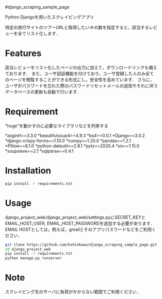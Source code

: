 #django_scraping_sample_page

Python Djangoを用いたスクレイピングアプリ
 
特定の旅行サイトのツアーURLと取得したい☆の数を指定すると，該当するレビューを全てリスト化します．
 
# Features
 
該当レビューをリスト化したページの出力に加えて，ダウンロードリンクも備えております．
また，ユーザ認証機能を付けており，ユーザ登録した人のみ全てのページを閲覧することができる形式にし，安全性を高めています．
さらに，ユーザがパスワードを忘れた際のパスワードリセットメールの送信やそれに伴うデータベースの更新も自動で行います．
 
# Requirement
 
"hoge"を動かすのに必要なライブラリなどを列挙する
 
*asgiref==3.3.0
*beautifulsoup4==4.9.3
*bs4==0.0.1
*Django==3.0.2
*django-crispy-forms==1.10.0
*numpy==1.20.0
*pandas==1.2.1
*Pillow==8.1.0
*python-dateutil==2.8.1
*pytz==2020.4
*six==1.15.0
*soupsieve==2.1
*sqlparse==0.4.1

# Installation
  
```bash
pip install -r requirements.txt
```
 
# Usage
 
django_project_web/django_project_web/settings.pyにSECRET_KEYとEMAIL_HOST_USER, EMAIL_HOST_PASSWORDを追加する必要があります．
EMAIL HOSTとしては，例えば，gmailとそのアプリパスワードなどをご利用ください．
 
```bash
git clone https://github.com/hshinkawa/django_scraping_sample_page.git
cd django_project_web
pip install -r requirements.txt
python manage.py runserver
```
 
# Note

スクレイピング先のサーバに負荷がかからない範囲でご利用ください．
